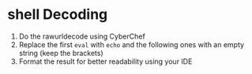 # shell Decoding
1) Do the rawurldecode using CyberChef
2) Replace the first `eval` with `echo` and the following ones with an empty string (keep the brackets)
3) Format the result for better readability using your IDE
